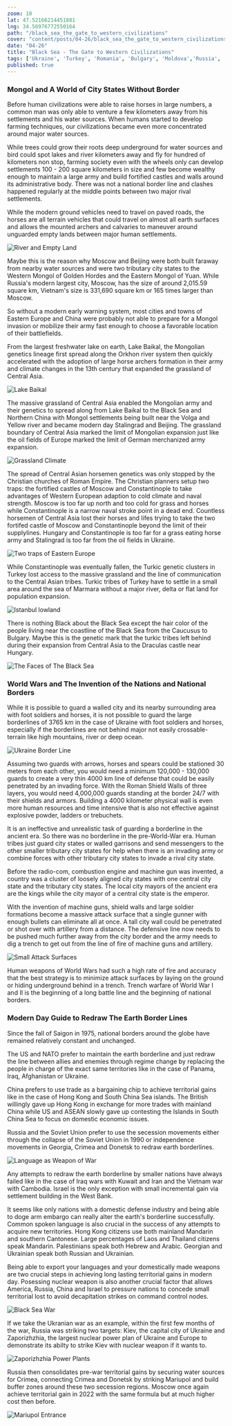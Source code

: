 ```yaml
---
zoom: 10
lat: 47.52166214451881
lng: 34.56976772550164
path: "/black_sea_the_gate_to_western_civilizations"
cover: "content/posts/04-26/black_sea_the_gate_to_western_civilizations.png"
date: "04-26"
title: "Black Sea - The Gate to Western Civilizations"
tags: ['Ukraine', 'Turkey', 'Romania', 'Bulgary', 'Moldova','Russia', 'Spykman World','Nicholas Spykman'] 
published: true
---
```


### Mongol and A World of City States Without Border
Before human civilizations were able to raise horses in large numbers, a common man was only able to venture a few kilometers away from his settlements and his water sources. When humans started to develop farming techniques, our civilizations became even more concentrated around major water sources. 

While trees could grow their roots deep underground for water sources and bird could spot lakes and river kilometers away and fly for hundred of kilometers non stop, farming society even with the wheels only can develop settlements 100 - 200 square kilometers in size and few become wealthy enough to maintain a large army and build fortified castles and walls around its administrative body. There was not a national border line and clashes happened regularly at the middle points between two major rival settlements. 

While the modern ground vehicles need to travel on paved roads, the horses are all terrain vehicles that could travel on almost all earth surfaces and allows the mounted archers and calvaries to maneuver around unguarded empty lands between major human settlements.

![River and Empty Land](content/posts/04-26/river_and_empty_land.png)

Maybe this is the reason why Moscow and Beijing were both built faraway from nearby water sources and were two tributary city states to the Western Mongol of Golden Hordes and the Eastern Mongol of Yuan. While Russia's modern largest city, Moscow, has the size of around 2,015.59 square km, Vietnam's size is 331,690 square km or 165 times larger than Moscow. 

So without a modern early warning system, most cities and towns of Eastern Europe and China were probably not able to prepare for a Mongol invasion or mobilize their army fast enough to choose a favorable location of their battlefields. 

From the largest freshwater lake on earth, Lake Baikal, the Mongolian genetics lineage first spread along the Orkhon river system then quickly accelerated with the adoption of large horse archers formation in their army and climate changes in the 13th century that expanded the grassland of Central Asia. 

![Lake Baikal](content/posts/04-26/lake_baikal.png)

The massive grassland of Central Asia enabled the Mongolian army and their genetics to spread along from Lake Baikal to the Black Sea and Northern China with Mongol settlements being built near the Volga and Yellow river and became modern day Stalingrad and Beijing. The grassland boundary of Central Asia marked the limit of Mongolian expansion just like the oil fields of Europe marked the limit of German merchanized army expansion. 

![Grassland Climate](content/posts/04-26/grassland_of_euroasia.png)

The spread of Central Asian horsemen genetics was only stopped by the Christian churches of Roman Empire. The Christian planners setup two traps: the fortified castles of Moscow and Constantinople to take advantages of Western European adaption to cold climate and naval strength. Moscow is too far up north and too cold for grass and horses while Constantinople is a narrow naval stroke point in a dead end. Countless horsemen of Central Asia lost their horses and lifes trying to take the two fortifed castle of Moscow and Constantinople beyond the limit of their supplylines. Hungary and Constantinople is too far for a grass eating horse army and Stalingrad is too far from the oil fields in Ukraine.

![Two traps of Eastern Europe](content/posts/04-26/moscow_constantinople.png)

While Constantinople was eventually fallen, the Turkic genetic clusters in Turkey lost access to the massive grassland and the line of communication to the Central Asian tribes. Turkic tribes of Turkey have to settle in a small area around the sea of Marmara without a major river, delta or flat land for population expansion.

![Istanbul lowland](content/posts/04-26/modern_day_istanbul.png)

There is nothing Black about the Black Sea except the hair color of the people living near the coastline of the Black Sea from the Caucusus to Bulgary. Maybe this is the genetic mark that the turkic tribes left behind during their expansion from Central Asia to the Draculas castle near Hungary.

![The Faces of The Black Sea](content/posts/04-26/faces_of_the_black_sea.png) 

### World Wars and The Invention of the Nations and National Borders

While it is possible to guard a walled city and its nearby surrounding area with foot soldiers and horses, it is not possible to guard the large borderlines of 3765 km in the case of Ukraine with foot soldiers and horses, especially if the borderlines are not behind major not easily crossable-terrain like high mountains, river or deep ocean. 

![Ukraine Border Line](content/posts/04-26/ukraine_border_line.png) 

Assuming two guards with arrows, horses and spears could be stationed 30 meters from each other, you would need a minimum 120,000 - 130,000 guards to create a very thin 4000 km line of defense that could be easily penetrated by an invading force. With the Roman Shield Walls of three layers, you would need 4,000,000 guards standing at the border 24/7 with their shields and armors. Building a 4000 kilometer physical wall is even more human resources and time intensive that is also not effective against explosive powder, ladders or trebuchets. 

It is an ineffective and unrealistic task of guarding a borderline in the ancient era. So there was no borderline in the pre-World-War era. Human tribes just guard city states or walled garrisons and send messengers to the other smaller tributary city states for help when there is an invading army or combine forces with other tributary city states to invade a rival city state. 

Before the radio-com, combustion engine and machine gun was invented, a country was a cluster of loosely aligned city states with one central city state and the tributary city states. The local city mayors of the ancient era are the kings while the city mayor of a central city state is the emperor. 

With the invention of machine guns, shield walls and large soldier formations become a massive attack surface that a single gunner with enough bullets can eliminate all at once. A tall city wall could be penetrated or shot over with artillery from a distance. The defensive line now needs to be pushed much further away from the city border and the army needs to dig a trench to get out from the line of fire of machine guns and artillery. 

![Small Attack Surfaces](content/posts/04-26/small_attack_surface.png) 

Human weapons of World Wars had such a high rate of fire and accuracy that the best strategy is to minimize attack surfaces by laying on the ground or hiding underground behind in a trench. Trench warfare of World War I and II is the beginning of a long battle line and the beginning of national borders.

### Modern Day Guide to Redraw The Earth Border Lines

Since the fall of Saigon in 1975, national borders around the globe have remained relatively constant and unchanged. 

The US and NATO prefer to maintain the earth borderline and just redraw the line between allies and enemies through regime change by replacing the people in charge of the exact same territories like in the case of Panama, Iraq, Afghanistan or Ukraine. 

China prefers to use trade as a bargaining chip to achieve territorial gains like in the case of Hong Kong and South China Sea islands. The British willingly gave up Hong Kong in exchange for more trades with mainland China while US and ASEAN slowly gave up contesting the Islands in South China Sea to focus on domestic economic issues. 

Russia and the Soviet Union prefer to use the secession movements either through the collapse of the Soviet Union in 1990 or independence movements in Georgia, Crimea and Donetsk to redraw earth borderlines. 

![Language as Weapon of War](content/posts/04-26/speak_russian.png) 

Any attempts to redraw the earth borderline by smaller nations have always failed like in the case of Iraq wars with Kuwait and Iran and the Vietnam war with Cambodia. Israel is the only exception with small incremental gain via settlement building in the West Bank. 

It seems like only nations with a domestic defense industry and being able to doge arm embargo can really alter the earth's borderline successfully. Common spoken language is also crucial in the success of any attempts to acquire new territories. Hong Kong citizens use both mainland Mandarin and southern Cantonese. Large percentages of Laos and Thailand citizens speak Mandarin. Palestinians speak both Hebrew and Arabic. Georgian and Ukrainian speak both Russian and Ukrainian. 

Being able to export your languages and your domestically made weapons are two crucial steps in achieving long lasting territorial gains in modern day. Posessing nuclear weapon is also another crucial factor that allows America, Russia, China and Israel to pressure nations to concede small territorial lost to avoid decapitation strikes on command control nodes. 

![Black Sea War](content/posts/04-26/ukrainian_war.png) 

If we take the Ukranian war as an example, within the first few months of the war, Russia was striking two targets: Kiev, the capital city of Ukraine and Zaporizhzhia, the largest nuclear power plan of Ukraine and Europe to demonstrate its abilty to strike Kiev with nuclear weapon if it wants to. 

![Zaporizhzhia Power Plants](content/posts/04-26/zaporizhzhia_power_plants.png) 

Russia then consolidates pre-war territorial gains by securing water sources for Crimea, connecting Crimea and Donetsk by striking Mariupol and build buffer zones around these two secession regions. Moscow once again achieve territorial gain in 2022 with the same formula but at much higher cost then before. 

![Mariupol Entrance](content/posts/04-26/mariupol_entrance.png) 




